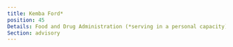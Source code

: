```yaml
---
title: Kemba Ford*
position: 45
Details: Food and Drug Administration (*serving in a personal capacity)
Section: advisory
---
```


